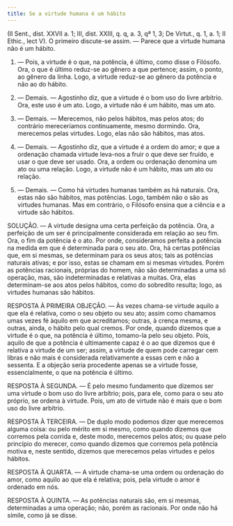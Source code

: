 ```yaml
---
title: Se a virtude humana é um hábito
---
```


(II Sent., dist. XXVII a. 1; III, dist. XXIII, q. q, a. 3, qª 1, 3; De Virtut., q. 1, a. 1; II Ethic., lect V).
  O primeiro discute-se assim. — Parece que a virtude humana não é um hábito.  

1. — Pois, a virtude é o que, na potência, é último, como disse o Filósofo. Ora, o que é último reduz-se ao gênero a que pertence; assim, o ponto, ao gênero da linha. Logo, a virtude reduz-se ao gênero da potência e não ao do hábito.  

2. — Demais. — Agostinho diz, que a virtude é o bom uso do livre arbítrio. Ora, este uso é um ato. Logo, a virtude não é um hábito, mas um ato.  

3. — Demais. — Merecemos, não pelos hábitos, mas pelos atos; do contrário mereceríamos continuamente, mesmo dormindo. Ora, merecemos pelas virtudes. Logo, elas não são hábitos, mas atos.  

4. — Demais. — Agostinho diz, que a virtude é a ordem do amor; e que a ordenação chamada virtude leva-nos a fruir o que deve ser fruído, e usar o que deve ser usado. Ora, a ordem ou ordenação denomina um ato ou uma relação. Logo, a virtude não é um hábito, mas um ato ou relação.  

5. — Demais. — Como há virtudes humanas também as há naturais. Ora, estas não são hábitos, mas potências. Logo, também não o são as virtudes humanas.  Mas em contrário, o Filósofo ensina que a ciência e a virtude são hábitos.  

SOLUÇÃO. — A virtude designa uma certa perfeição da potência. Ora, a perfeição de um ser é principalmente considerada em relação ao seu fim. Ora, o fim da potência é o ato. Por onde, consideramos perfeita a potência na medida em que é determinada para o seu ato. Ora, há certas potências que, em si mesmas, se determinam para os seus atos; tais as potências naturais ativas; e por isso, estas se chamam em si mesmas virtudes. Porém as potências racionais, próprias do homem, não são determinadas a uma só operação, mas, são indeterminadas e relativas a muitas. Ora, elas determinam-se aos atos pelos hábitos, como do sobredito resulta; logo, as virtudes humanas são hábitos. 

RESPOSTA À PRIMEIRA OBJEÇÃO. — Às vezes chama-se virtude aquilo a que ela é relativa, como o seu objeto ou seu ato; assim como chamamos umas vezes fé àquilo em que acreditamos; outras, à crença mesma, e outras, ainda, o hábito pelo qual cremos. Por onde, quando dizemos que a virtude é o que, na potência é último, tomamo-la pelo seu objeto. Pois, aquilo de que a potência é ultimamente capaz é o ao que dizemos que é relativa a virtude de um ser; assim, a virtude de quem pode carregar cem libras e não mais é considerada relativamente a essas cem e não a sessenta. E a objeção seria procedente apenas se a virtude fosse, essencialmente, o que na potência é último.  

RESPOSTA À SEGUNDA. — É pelo mesmo fundamento que dizemos ser uma virtude o bom uso do livre arbítrio; pois, para ele, como para o seu ato próprio, se ordena à virtude. Pois, um ato de virtude não é mais que o bom uso do livre arbítrio.  

RESPOSTA À TERCEIRA. — De duplo modo podemos dizer que merecemos alguma coisa: ou pelo mérito em si mesmo, como quando dizemos que corremos pela corrida e, deste modo, merecemos pelos atos; ou quase pelo princípio do merecer, como quando dizemos que corremos pela potência motiva e, neste sentido, dizemos que merecemos pelas virtudes e pelos hábitos.  

RESPOSTA À QUARTA. — A virtude chama-se uma ordem ou ordenação do amor, como aquilo ao que ela é relativa; pois, pela virtude o amor é ordenado em nós.  

RESPOSTA À QUINTA. — As potências naturais são, em si mesmas, determinadas a uma operação; não, porém as racionais. Por onde não há símile, como já se disse.